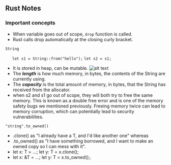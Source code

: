 ## Rust Notes

### Important concepts

- When variable goes out of scope, `drop` function is called.
- Rust calls drop automatically at the closing curly bracket.

`String`

`   let s1 = String::from("hello");`
`let s2 = s1;`

- It is stored in heap, can be mutable.
  ![alt text](https://doc.rust-lang.org/book/img/trpl04-01.svg)
- The **_length_** is how much memory, in bytes, the contents of the String are currently using.
- The **_capacity_** is the total amount of memory, in bytes, that the String has received from the allocator.
- when s2 and s1 go out of scope, they will both try to free the same memory. This is known as a double free error and is one of the memory safety bugs we mentioned previously. Freeing memory twice can lead to memory corruption, which can potentially lead to security vulnerabilities.

`"string".to_owned()`

- .clone() as "I already have a T, and I'd like another one" whereas
- .to_owned() as "I have something borrowed, and I want to make an owned copy so I can mess with it".
- let x: T = ...; let y: T = x.clone();
- let x: &T = ...; let y: T = x.to_owned();.
